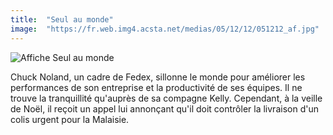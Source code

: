 ```yaml
---
title:  "Seul au monde"
image:  "https://fr.web.img4.acsta.net/medias/05/12/12/051212_af.jpg"
---
```

![Affiche Seul au monde](https://fr.web.img4.acsta.net/medias/05/12/12/051212_af.jpg)

Chuck Noland, un cadre de Fedex, sillonne le monde pour améliorer les performances de son entreprise et la productivité de ses équipes. Il ne trouve la tranquillité qu'auprès de sa compagne Kelly. Cependant, à la veille de Noël, il reçoit un appel lui annonçant qu'il doit contrôler la livraison d'un colis urgent pour la Malaisie.
